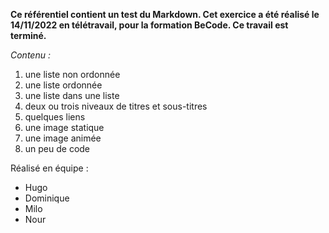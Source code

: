 **Ce référentiel contient un test du Markdown. 
Cet exercice a été réalisé le 14/11/2022 en télétravail, pour la formation BeCode.
Ce travail est terminé.**

*Contenu :*
1. une liste non ordonnée
2. une liste ordonnée
3. une liste dans une liste
4. deux ou trois niveaux de titres et sous-titres
5. quelques liens
6. une image statique
7. une image animée
8. un peu de code

Réalisé en équipe :
* Hugo
* Dominique
* Milo
* Nour
